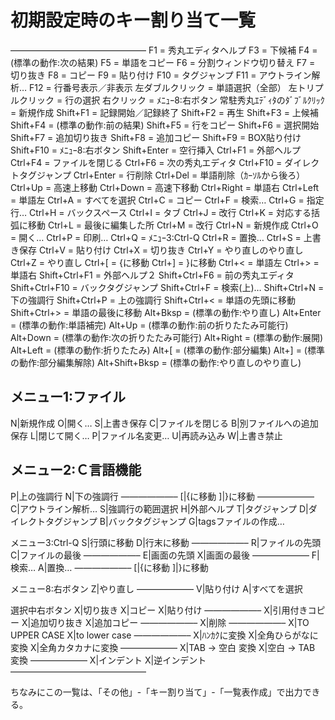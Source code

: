 # 初期設定時のキー割り当て一覧
———————————————–
F1 = 秀丸エディタヘルプ
F3 = 下候補
F4 = (標準の動作:次の結果)
F5 = 単語をコピー
F6 = 分割ウィンドウ切り替え
F7 = 切り抜き
F8 = コピー
F9 = 貼り付け
F10 = タグジャンプ
F11 = アウトライン解析…
F12 = 行番号表示／非表示
左ダブルクリック = 単語選択（全部）
左トリプルクリック = 行の選択
右クリック = ﾒﾆｭｰ8:右ボタン
常駐秀丸ｴﾃﾞｨﾀのﾀﾞﾌﾞﾙｸﾘｯｸ = 新規作成
Shift+F1 = 記録開始／記録終了
Shift+F2 = 再生
Shift+F3 = 上候補
Shift+F4 = (標準の動作:前の結果)
Shift+F5 = 行をコピー
Shift+F6 = 選択開始
Shift+F7 = 追加切り抜き
Shift+F8 = 追加コピー
Shift+F9 = BOX貼り付け
Shift+F10 = ﾒﾆｭｰ8:右ボタン
Shift+Enter = 空行挿入
Ctrl+F1 = 外部ヘルプ
Ctrl+F4 = ファイルを閉じる
Ctrl+F6 = 次の秀丸エディタ
Ctrl+F10 = ダイレクトタグジャンプ
Ctrl+Enter = 行削除
Ctrl+Del = 単語削除（ｶｰｿﾙから後ろ）
Ctrl+Up = 高速上移動
Ctrl+Down = 高速下移動
Ctrl+Right = 単語右
Ctrl+Left = 単語左
Ctrl+A = すべてを選択
Ctrl+C = コピー
Ctrl+F = 検索…
Ctrl+G = 指定行…
Ctrl+H = バックスペース
Ctrl+I = タブ
Ctrl+J = 改行
Ctrl+K = 対応する括弧に移動
Ctrl+L = 最後に編集した所
Ctrl+M = 改行
Ctrl+N = 新規作成
Ctrl+O = 開く…
Ctrl+P = 印刷…
Ctrl+Q = ﾒﾆｭｰ3:Ctrl-Q
Ctrl+R = 置換…
Ctrl+S = 上書き保存
Ctrl+V = 貼り付け
Ctrl+X = 切り抜き
Ctrl+Y = やり直しのやり直し
Ctrl+Z = やり直し
Ctrl+[ = {に移動
Ctrl+] = }に移動
Ctrl+< = 単語左 Ctrl+> = 単語右
Shift+Ctrl+F1 = 外部ヘルプ２
Shift+Ctrl+F6 = 前の秀丸エディタ
Shift+Ctrl+F10 = バックタグジャンプ
Shift+Ctrl+F = 検索(上)…
Shift+Ctrl+N = 下の強調行
Shift+Ctrl+P = 上の強調行
Shift+Ctrl+< = 単語の先頭に移動 Shift+Ctrl+> = 単語の最後に移動
Alt+Bksp = (標準の動作:やり直し)
Alt+Enter = (標準の動作:単語補完)
Alt+Up = (標準の動作:前の折りたたみ可能行)
Alt+Down = (標準の動作:次の折りたたみ可能行)
Alt+Right = (標準の動作:展開)
Alt+Left = (標準の動作:折りたたみ)
Alt+[ = (標準の動作:部分編集)
Alt+] = (標準の動作:部分編集解除)
Alt+Shift+Bksp = (標準の動作:やり直しのやり直し)

## メニュー1:ファイル
N|新規作成
O|開く…
S|上書き保存
C|ファイルを閉じる
B|別ファイルへの追加保存
L|閉じて開く…
P|ファイル名変更…
U|再読み込み
W|上書き禁止

## メニュー2:Ｃ言語機能
P|上の強調行
N|下の強調行
——————–
[|{に移動
]|}に移動
——————–
C|アウトライン解析…
S|強調行の範囲選択
H|外部ヘルプ
T|タグジャンプ
D|ダイレクトタグジャンプ
B|バックタグジャンプ
G|tagsファイルの作成…

メニュー3:Ctrl-Q
S|行頭に移動
D|行末に移動
——————–
R|ファイルの先頭
C|ファイルの最後
——————–
E|画面の先頭
X|画面の最後
——————–
F|検索…
A|置換…
——————–
[|{に移動
]|}に移動

メニュー8:右ボタン
Z|やり直し
——————–
V|貼り付け
A|すべてを選択

選択中右ボタン
X|切り抜き
X|コピー
X|貼り付け
——————–
X|引用付きコピー
X|追加切り抜き
X|追加コピー
——————–
X|削除
——————–
X|TO UPPER CASE
X|to lower case
——————–
X|ﾊﾝｶｸに変換
X|全角ひらがなに変換
X|全角カタカナに変換
——————–
X|TAB -> 空白 変換
X|空白 -> TAB 変換
——————–
X|インデント
X|逆インデント
———————————————–

ちなみにこの一覧は、「その他」-「キー割り当て」-「一覧表作成」で出力できる。
